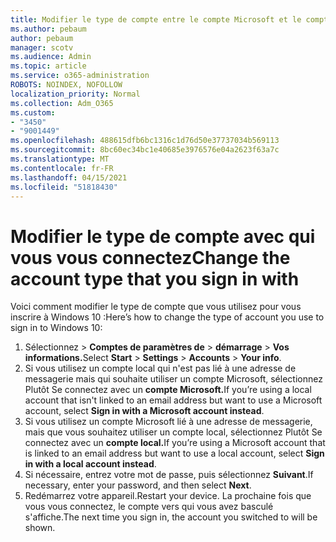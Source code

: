 ```yaml
---
title: Modifier le type de compte entre le compte Microsoft et le compte local
ms.author: pebaum
author: pebaum
manager: scotv
ms.audience: Admin
ms.topic: article
ms.service: o365-administration
ROBOTS: NOINDEX, NOFOLLOW
localization_priority: Normal
ms.collection: Adm_O365
ms.custom:
- "3450"
- "9001449"
ms.openlocfilehash: 488615dfb6bc1316c1d76d50e37737034b569113
ms.sourcegitcommit: 8bc60ec34bc1e40685e3976576e04a2623f63a7c
ms.translationtype: MT
ms.contentlocale: fr-FR
ms.lasthandoff: 04/15/2021
ms.locfileid: "51818430"
---
```

# <a name="change-the-account-type-that-you-sign-in-with"></a><span data-ttu-id="62161-102">Modifier le type de compte avec qui vous vous connectez</span><span class="sxs-lookup"><span data-stu-id="62161-102">Change the account type that you sign in with</span></span>

<span data-ttu-id="62161-103">Voici comment modifier le type de compte que vous utilisez pour vous inscrire à Windows 10 :</span><span class="sxs-lookup"><span data-stu-id="62161-103">Here’s how to change the type of account you use to sign in to Windows 10:</span></span>

1. <span data-ttu-id="62161-104">Sélectionnez   >  **Comptes de paramètres de**  >  **démarrage**  >  **Vos informations.**</span><span class="sxs-lookup"><span data-stu-id="62161-104">Select **Start** > **Settings** > **Accounts** > **Your info**.</span></span>
2. <span data-ttu-id="62161-105">Si vous utilisez un compte local qui n'est pas lié à une adresse de messagerie mais qui souhaite utiliser un compte Microsoft, sélectionnez Plutôt Se connectez avec un **compte Microsoft.**</span><span class="sxs-lookup"><span data-stu-id="62161-105">If you’re using a local account that isn't linked to an email address but want to use a Microsoft account, select **Sign in with a Microsoft account instead**.</span></span>
3. <span data-ttu-id="62161-106">Si vous utilisez un compte Microsoft lié à une adresse de messagerie, mais que vous souhaitez utiliser un compte local, sélectionnez Plutôt Se connectez avec un **compte local.**</span><span class="sxs-lookup"><span data-stu-id="62161-106">If you’re using a Microsoft account that is linked to an email address but want to use a local account, select **Sign in with a local account instead**.</span></span>
4. <span data-ttu-id="62161-107">Si nécessaire, entrez votre mot de passe, puis sélectionnez **Suivant**.</span><span class="sxs-lookup"><span data-stu-id="62161-107">If necessary, enter your password, and then select **Next**.</span></span>
5. <span data-ttu-id="62161-108">Redémarrez votre appareil.</span><span class="sxs-lookup"><span data-stu-id="62161-108">Restart your device.</span></span> <span data-ttu-id="62161-109">La prochaine fois que vous vous connectez, le compte vers qui vous avez basculé s'affiche.</span><span class="sxs-lookup"><span data-stu-id="62161-109">The next time you sign in, the account you switched to will be shown.</span></span>